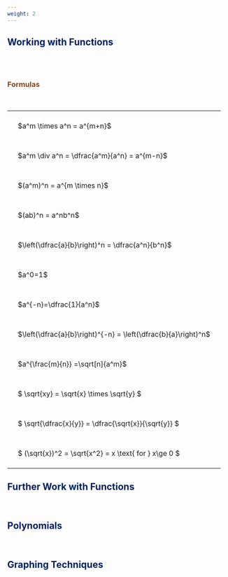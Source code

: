 ```yaml
---
weight: 2
---
```


## <span style="color:RGB(0,32,96"> Working with Functions </span> 
<br>


<br>


###  <span style="color:RGB(139,69,19)"> Formulas </span>
<br>
<style type="text/css">
#T_standard_a9b7830f6fdf0b9e th.col_heading {
  text-align: left;
  font-size: 1em;
}
#T_standard_a9b7830f6fdf0b9e td {
  text-align: left;
  font-size: 1em;
  padding: 1.5em;
}
</style>
<table id="T_standard_a9b7830f6fdf0b9e">
  <thead>
  </thead>
  <tbody>
    <tr>
      <td id="T_standard_a9b7830f6fdf0b9e_row0_col0" class="data row0 col0" >$a^m \times a^n = a^{m+n}$</td>
    </tr>
    <tr>
      <td id="T_standard_a9b7830f6fdf0b9e_row1_col0" class="data row1 col0" >$a^m \div a^n = \dfrac{a^m}{a^n} = a^{m-n}$</td>
    </tr>
    <tr>
      <td id="T_standard_a9b7830f6fdf0b9e_row2_col0" class="data row2 col0" >$(a^m)^n = a^{m \times n}$</td>
    </tr>
    <tr>
      <td id="T_standard_a9b7830f6fdf0b9e_row3_col0" class="data row3 col0" >$(ab)^n = a^nb^n$</td>
    </tr>
    <tr>
      <td id="T_standard_a9b7830f6fdf0b9e_row4_col0" class="data row4 col0" >$\left(\dfrac{a}{b}\right)^n = \dfrac{a^n}{b^n}$</td>
    </tr>
    <tr>
      <td id="T_standard_a9b7830f6fdf0b9e_row5_col0" class="data row5 col0" >$a^0=1$</td>
    </tr>
    <tr>
      <td id="T_standard_a9b7830f6fdf0b9e_row6_col0" class="data row6 col0" >$a^{-n}=\dfrac{1}{a^n}$</td>
    </tr>
    <tr>
      <td id="T_standard_a9b7830f6fdf0b9e_row7_col0" class="data row7 col0" >$\left(\dfrac{a}{b}\right)^{-n} = \left(\dfrac{b}{a}\right)^n$</td>
    </tr>
    <tr>
      <td id="T_standard_a9b7830f6fdf0b9e_row8_col0" class="data row8 col0" >$a^{\frac{m}{n}} =\sqrt[n]{a^m}$</td>
    </tr>
    <tr>
      <td id="T_standard_a9b7830f6fdf0b9e_row9_col0" class="data row9 col0" >$ \sqrt{xy} = \sqrt{x} \times \sqrt{y} $</td>
    </tr>
    <tr>
      <td id="T_standard_a9b7830f6fdf0b9e_row10_col0" class="data row10 col0" >$ \sqrt{\dfrac{x}{y}} = \dfrac{\sqrt{x}}{\sqrt{y}} $</td>
    </tr>
    <tr>
      <td id="T_standard_a9b7830f6fdf0b9e_row11_col0" class="data row11 col0" >$ (\sqrt{x})^2 = \sqrt{x^2} = x \text{ for } x\ge 0 $</td>
    </tr>
  </tbody>
</table>


## <span style="color:RGB(0,32,96"> Further Work with Functions </span> 
<br>

## <span style="color:RGB(0,32,96"> Polynomials </span> 
<br>

## <span style="color:RGB(0,32,96"> Graphing Techniques </span> 
<br>